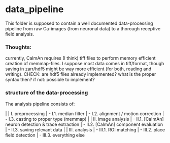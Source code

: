 # data_pipeline

This folder is supposed to contain a well documented data-processing pipeline
from raw Ca-images (from neuronal data) to a thorough receptive field analysis.

### Thoughts:
currently, CaImAn requires (I think) tiff files to perform memory efficient
creation of memmap-files. I suppose most data comes in tiff/format, though saving
in zarr/hdf5 might be way more efficient (for both, reading and writing).
CHECK: are hdf5 files already implemented? what is the proper syntax then?
if not: possible to implement?

### structure of the data-processing
The analysis pipeline consists of:

|
| I. preprocessing
| - I.1. median filter
| - I.2. alignment / motion correction
| - I.3. casting to proper type (memmap)
|
| II. image analysis
| - II.1. [CaImAn] neuron detection & trace extraction
| - II.2. [CaImAn] component evaluation
| - II.3. saving relevant data
|
| III. analysis
| - III.1. ROI matching
| - III.2. place field detection
| - III.3. everything else
